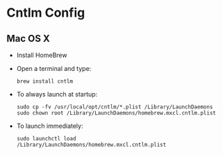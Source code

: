 # Cntlm Config

## Mac OS X

* Install HomeBrew
* Open a terminal and type:

   ```brew install cntlm```

* To always launch at startup:

   ```
   sudo cp -fv /usr/local/opt/cntlm/*.plist /Library/LaunchDaemons
   sudo chown root /Library/LaunchDaemons/homebrew.mxcl.cntlm.plist
   ```

* To launch immediately:

   ```sudo launchctl load /Library/LaunchDaemons/homebrew.mxcl.cntlm.plist```